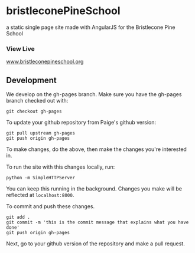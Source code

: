# bristleconePineSchool 

a static single page site made with AngularJS for the Bristlecone Pine School

### View Live
www.bristleconepineschool.org

## Development

We develop on the gh-pages branch.  Make sure you have the gh-pages branch checked out with:

```
git checkout gh-pages
```

To update your github repository from Paige's github version:

```
git pull upstream gh-pages
git push origin gh-pages
```

To make changes, do the above, then make the changes you're interested in. 

To run the site with this changes locally, run:

```
python -m SimpleHTTPServer
```

You can keep this running in the background. Changes you make will be reflected at `localhost:8000`.

To commit and push these changes.

```
git add .
git commit -m 'this is the commit message that explains what you have done'
git push origin gh-pages
```

Next, go to your github version of the repository and make a pull request.

